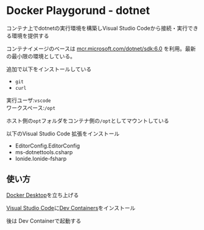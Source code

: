 # Docker Playgorund - dotnet

コンテナ上でdotnetの実行環境を構築しVisual Studio Codeから接続・実行できる環境を提供する

コンテナイメージのベースは
[mcr.microsoft.com/dotnet/sdk:6.0](https://mcr.microsoft.com/en-us/product/dotnet/sdk/about)
を利用。最新の最小限の環境としている。

追加で以下をインストールしている

* `git`
* `curl`

実行ユーザ:`vscode`  
ワークスペース:`/opt`  

ホスト側の`opt`フォルダをコンテナ側の`/opt`としてマウントしている

以下のVisual Studio Code 拡張をインストール

* EditorConfig.EditorConfig
* ms-dotnettools.csharp
* Ionide.Ionide-fsharp

## 使い方

[Docker Desktop](https://www.docker.com/products/docker-desktop/)を立ち上げる

[Visual Studio Code](https://azure.microsoft.com/ja-jp/products/visual-studio-code/)に[Dev Containers](https://marketplace.visualstudio.com/items?itemName=ms-vscode-remote.remote-containers)をインストール

後は Dev Containerで起動する
